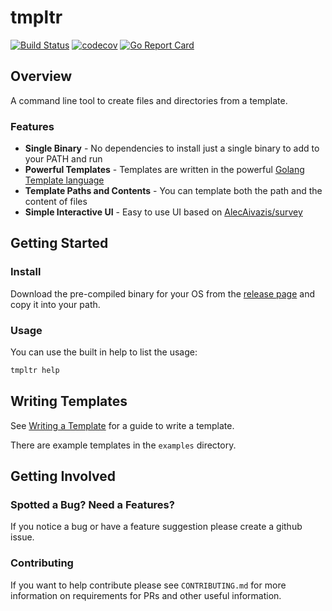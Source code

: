 tmpltr
======
[![Build Status](https://travis-ci.org/andytom/tmpltr.svg?branch=master)](https://travis-ci.org/andytom/tmpltr)
[![codecov](https://codecov.io/gh/andytom/tmpltr/branch/master/graph/badge.svg)](https://codecov.io/gh/andytom/tmpltr)
[![Go Report Card](https://goreportcard.com/badge/github.com/andytom/tmpltr)](https://goreportcard.com/report/github.com/andytom/tmpltr)

Overview
--------

A command line tool to create files and directories from a template.

### Features
* **Single Binary** - No dependencies to install just a single binary to add to
  your PATH and run
* **Powerful Templates** - Templates are written in the powerful [Golang
  Template language](https://golang.org/pkg/text/template/)
* **Template Paths and Contents** - You can template both the path and the
  content of files
* **Simple Interactive UI** - Easy to use UI based on
  [AlecAivazis/survey](https://github.com/AlecAivazis/survey)

Getting Started
---------------

### Install

Download the pre-compiled binary for your OS from the
[release page](https://github.com/andytom/tmpltr/releases/latest) and copy it
into your path.

### Usage

You can use the built in help to list the usage:
```bash
tmpltr help
```

Writing Templates
-----------------

See [Writing a Template](docs/writing_templates.md) for a guide to write a
template.

There are example templates in the `examples` directory.

Getting Involved
----------------

### Spotted a Bug? Need a Features?

If you notice a bug or have a feature suggestion please create a github issue.

### Contributing

If you want to help contribute please see `CONTRIBUTING.md` for more
information on requirements for PRs and other useful information.
